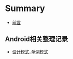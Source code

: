 # Summary

* [前言](README.md)

## Android相关整理记录

* [设计模式-单例模式](androidxiang-guan/she-ji-mo-5f0f-dan-li-mo-shi.md)


